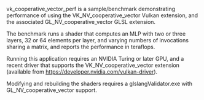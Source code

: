 vk_cooperative_vector_perf is a sample/benchmark demonstrating performance of
using the VK_NV_cooperative_vector Vulkan extension, and the associated
GL_NV_cooperative_vector GLSL extension.

The benchmark runs a shader that computes an MLP with two or three layers,
32 or 64 elements per layer, and varying numbers of invocations sharing a
matrix, and reports the performance in teraflops.

Running this application requires an NVIDIA Turing or later GPU, and a recent
driver that supports the VK_NV_cooperative_vector extension (available from
https://developer.nvidia.com/vulkan-driver).

Modifying and rebuilding the shaders requires a glslangValidator.exe with
GL_NV_cooperative_vector support.

